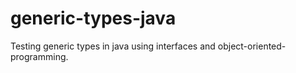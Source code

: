 # generic-types-java

Testing generic types in java using interfaces and object-oriented-programming.
